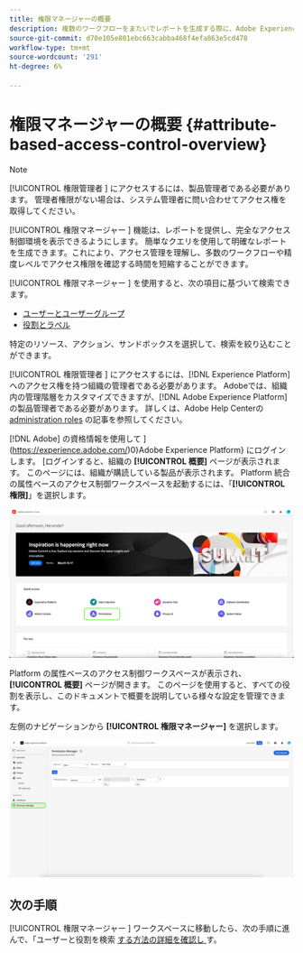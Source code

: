 ```yaml
---
title: 権限マネージャーの概要
description: 複数のワークフローをまたいでレポートを生成する際に、Adobe Experience Platformの権限マネージャーがどう役に立つかを説明します。
source-git-commit: d70e105e801ebc663cabba468f4efa863e5cd478
workflow-type: tm+mt
source-wordcount: '291'
ht-degree: 6%

---
```


# 権限マネージャーの概要 {#attribute-based-access-control-overview}

>[!NOTE]
>
>[!UICONTROL  権限管理者 ] にアクセスするには、製品管理者である必要があります。 管理者権限がない場合は、システム管理者に問い合わせてアクセス権を取得してください。

[!UICONTROL  権限マネージャー ] 機能は、レポートを提供し、完全なアクセス制御環境を表示できるようにします。 簡単なクエリを使用して明確なレポートを生成できます。これにより、アクセス管理を理解し、多数のワークフローや精度レベルでアクセス権限を確認する時間を短縮することができます。

[!UICONTROL  権限マネージャー ] を使用すると、次の項目に基づいて検索できます。

* [ユーザーとユーザーグループ](./permissions.md)
* [役割とラベル](./permissions.md)

特定のリソース、アクション、サンドボックスを選択して、検索を絞り込むことができます。

[!UICONTROL  権限管理者 ] にアクセスするには、[!DNL Experience Platform] へのアクセス権を持つ組織の管理者である必要があります。 Adobeでは、組織内の管理階層をカスタマイズできますが、[!DNL Adobe Experience Platform] の製品管理者である必要があります。 詳しくは、Adobe Help Centerの [administration roles](https://helpx.adobe.com/jp/enterprise/using/admin-roles.html) の記事を参照してください。

[!DNL Adobe] の資格情報を使用して ](https://experience.adobe.com/)0}Adobe Experience Platform} にログインします。  [ログインすると、組織の **[!UICONTROL 概要]** ページが表示されます。 このページには、組織が購読している製品が表示されます。 Platform 統合の属性ベースのアクセス制御ワークスペースを起動するには、「**[!UICONTROL 権限]**」を選択します。

![ 権限をハイライト表示したAdobe Experience Platformの概要。](../../images/flac-ui/flac-select-product.png)

Platform の属性ベースのアクセス制御ワークスペースが表示され、**[!UICONTROL 概要]** ページが開きます。 このページを使用すると、すべての役割を表示し、このドキュメントで概要を説明している様々な設定を管理できます。

左側のナビゲーションから **[!UICONTROL 権限マネージャー]** を選択します。

![ 使用可能なフィルターが表示されている権限マネージャーの検索画面 ](../../images/permission-manager/permission-manager.png)

## 次の手順

[!UICONTROL  権限マネージャー ] ワークスペースに移動したら、次の手順に進んで、「ユーザーと役割を検索 [ する方法の詳細を確認し ](./permissions.md) す。
